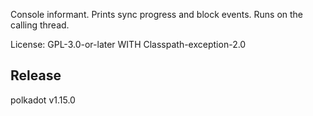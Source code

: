 Console informant. Prints sync progress and block events. Runs on the calling thread.

License: GPL-3.0-or-later WITH Classpath-exception-2.0


## Release

polkadot v1.15.0
